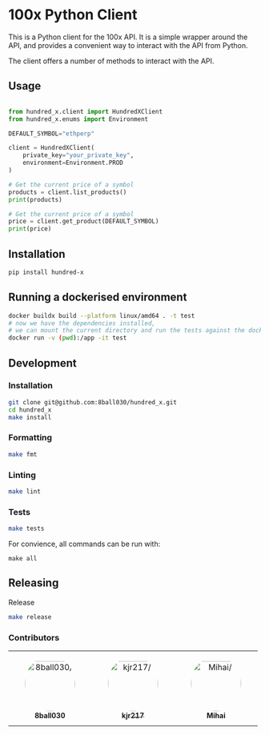 # 100x Python Client

This is a Python client for the 100x API. It is a simple wrapper around the API, and provides a convenient way to interact with the API from Python.

The client offers a number of methods to interact with the API.

## Usage

```python

from hundred_x.client import HundredXClient
from hundred_x.enums import Environment

DEFAULT_SYMBOL="ethperp"

client = HundredXClient(
    private_key="your_private_key",
    environment=Environment.PROD
)

# Get the current price of a symbol
products = client.list_products()
print(products) 

# Get the current price of a symbol
price = client.get_product(DEFAULT_SYMBOL)
print(price)
```



## Installation
```bash
pip install hundred-x
```

## Running a dockerised environment
```bash
docker buildx build --platform linux/amd64 . -t test
# now we have the dependencies installed,
# we can mount the current directory and run the tests against the dockerised environment
docker run -v (pwd):/app -it test
```


## Development

### Installation

```bash
git clone git@github.com:8ball030/hundred_x.git
cd hundred_x
make install
```

### Formatting

```bash
make fmt
```

### Linting

```bash
make lint
```

### Tests

```bash
make tests
```

For convience, all commands can be run with:

```
make all
```

## Releasing

Release
```bash
make release
```


### Contributors

<table>
<tr>
    <td align="center" style="word-wrap: break-word; width: 150.0; height: 150.0">
        <a href=https://github.com/8ball030>
            <img src=https://avatars.githubusercontent.com/u/35799987?v=4 width="100;"  style="border-radius:50%;align-items:center;justify-content:center;overflow:hidden;padding-top:10px" alt=8ball030/>
            <br />
            <sub style="font-size:14px"><b>8ball030</b></sub>
        </a>
    </td>
    <td align="center" style="word-wrap: break-word; width: 150.0; height: 150.0">
        <a href=https://github.com/kjr217>
            <img src=https://avatars.githubusercontent.com/u/55159119?v=4 width="100;"  style="border-radius:50%;align-items:center;justify-content:center;overflow:hidden;padding-top:10px" alt=kjr217/>
            <br />
            <sub style="font-size:14px"><b>kjr217</b></sub>
        </a>
    </td>
    <td align="center" style="word-wrap: break-word; width: 150.0; height: 150.0">
        <a href=https://github.com/wakamex>
            <img src=https://avatars.githubusercontent.com/u/16990562?v=4 width="100;"  style="border-radius:50%;align-items:center;justify-content:center;overflow:hidden;padding-top:10px" alt=Mihai/>
            <br />
            <sub style="font-size:14px"><b>Mihai</b></sub>
        </a>
    </td>
</tr>
</table>

